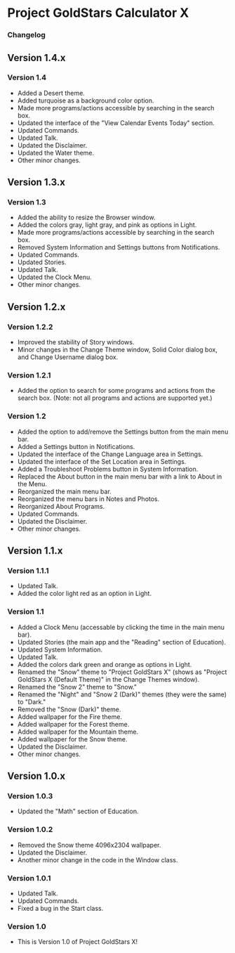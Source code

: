 # Project GoldStars Calculator X
### Changelog

## Version 1.4.x
### Version 1.4
* Added a Desert theme.
* Added turquoise as a background color option.
* Made more programs/actions accessible by searching in the search box.
* Updated the interface of the "View Calendar Events Today" section.
* Updated Commands.
* Updated Talk.
* Updated the Disclaimer.
* Updated the Water theme.
* Other minor changes.

## Version 1.3.x
### Version 1.3
* Added the ability to resize the Browser window.
* Added the colors gray, light gray, and pink as options in Light.
* Made more programs/actions accessible by searching in the search box.
* Removed System Information and Settings buttons from Notifications.
* Updated Commands.
* Updated Stories.
* Updated Talk.
* Updated the Clock Menu.
* Other minor changes.

## Version 1.2.x
### Version 1.2.2
* Improved the stability of Story windows.
* Minor changes in the Change Theme window, Solid Color dialog box, and Change Username dialog box.

### Version 1.2.1
* Added the option to search for some programs and actions from the search box. (Note: not all programs and actions are supported yet.)

### Version 1.2
* Added the option to add/remove the Settings button from the main menu bar.
* Added a Settings button in Notifications.
* Updated the interface of the Change Language area in Settings.
* Updated the interface of the Set Location area in Settings.
* Added a Troubleshoot Problems button in System Information.
* Replaced the About button in the main menu bar with a link to About in the Menu.
* Reorganized the main menu bar.
* Reorganized the menu bars in Notes and Photos.
* Reorganized About Programs.
* Updated Commands.
* Updated the Disclaimer.
* Other minor changes.

## Version 1.1.x
### Version 1.1.1
* Updated Talk.
* Added the color light red as an option in Light.

### Version 1.1
* Added a Clock Menu (accessable by clicking the time in the main menu bar).
* Updated Stories (the main app and the "Reading" section of Education).
* Updated System Information.
* Updated Talk.
* Added the colors dark green and orange as options in Light.
* Renamed the "Snow" theme to "Project GoldStars X" (shows as "Project GoldStars X (Default Theme)" in the Change Themes window).
* Renamed the "Snow 2" theme to "Snow."
* Renamed the "Night" and "Snow 2 (Dark)" themes (they were the same) to "Dark."
* Removed the "Snow (Dark)" theme.
* Added wallpaper for the Fire theme.
* Added wallpaper for the Forest theme.
* Added wallpaper for the Mountain theme.
* Added wallpaper for the Snow theme.
* Updated the Disclaimer.
* Other minor changes.

## Version 1.0.x
### Version 1.0.3
* Updated the "Math" section of Education.

### Version 1.0.2
* Removed the Snow theme 4096x2304 wallpaper.
* Updated the Disclaimer.
* Another minor change in the code in the Window class.

### Version 1.0.1
* Updated Talk.
* Updated Commands.
* Fixed a bug in the Start class.

### Version 1.0
* This is Version 1.0 of Project GoldStars X!